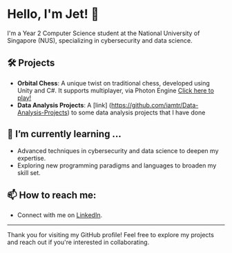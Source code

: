 # Hello, I'm Jet! 👋

I'm a Year 2 Computer Science student at the National University of Singapore (NUS), specializing in cybersecurity and data science. 

## 🛠 Projects

- **Orbital Chess**: A unique twist on traditional chess, developed using Unity and C#. It supports multiplayer, via Photon Engine [Click here to play!](https://iamtr.itch.io/orbital-chess)
- **Data Analysis Projects**: A [link] (https://github.com/iamtr/Data-Analysis-Projects) to some data analysis projects that I have done

## 🌱 I’m currently learning ...

- Advanced techniques in cybersecurity and data science to deepen my expertise.
- Exploring new programming paradigms and languages to broaden my skill set.

## 📫 How to reach me:

- Connect with me on [LinkedIn](https://www.linkedin.com/in/your-linkedin-profile).

---

Thank you for visiting my GitHub profile! Feel free to explore my projects and reach out if you're interested in collaborating.

